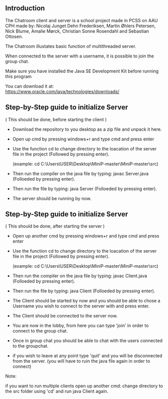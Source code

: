 Introduction
--
The Chatroom client and server is a school project made in PCSS on AAU CPH made by: Nicolaj Junget Dehn Frederiksen, Martin Øhlers Petersen, Nick Blume, Amalie Mørck, Christian Sonne Rosendahl and Sebastian Ottosen.

The Chatroom illustates basic function of multithreaded server.

When connected to the server with a username, it is possible to join the group chat.

Make sure you have installed the Java SE Development Kit before running this program

You can download it at: https://www.oracle.com/java/technologies/downloads/

Step-by-Step guide to initialize Server
--

(
This should be done, before starting the client
)

*
    Download the repository to you desktop as a zip file and unpack it here.
*
    Open up cmd by pressing windows+r and type cmd and press enter
*
    Use the function cd to change directory to the loacation of the server file in the project (Followed by pressing enter).
    
    (example: cd C:\Users\USER\Desktop\MiniP-master\MiniP-master\src)
*
    Then run the compiler on the java file by typing: javac Server.java (Folloeded by pressing enter).
*
    Then run the file by typing: java Server (Folloeded by pressing enter).
*
    The server should be running by now.
    
Step-by-Step guide to initialize Server
--

(
This should be done, after starting the server
)

*
    Open up another cmd by pressing windows+r and type cmd and press enter
*
    Use the function cd to change directory to the loacation of the server file in the project (Followed by pressing enter).
    
    (example: cd C:\Users\USER\Desktop\MiniP-master\MiniP-master\src)
*
    Then run the compiler on the java file by typing: javac Client.java (Folloeded by pressing enter).
*
    Then run the file by typing: java Client (Folloeded by pressing enter).
*
    The Client should be started by now and you should be able to chose a Username you wish to connect to the server with and press enter.
*
    The Client should be connected to the server now.
*
    You are now in the lobby, from here you can type 'join' in order to connect to the group chat.
*
    Once in group chat you should be able to chat with the users connected to the groupchat.
*
    if you wish to leave at any point type 'quit' and you will be disconnected from the server. (you will have to ruin the java file again in order to connect)

Note:

if you want to run multiple clients open up another cmd: change directory to the src folder using 'cd' and run java Client again.

